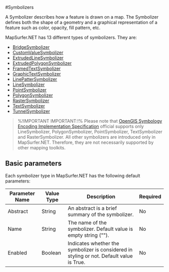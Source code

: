 #Symbolizers

A Symbolizer describes how a feature is drawn on a map. The Symbolizer defines both the shape of a geometry and a graphical representation of a feature such as color, opacity, fill pattern, etc.  


MapSurfer.NET has 13 different types of symbolizers. They are:

- [BridgeSymbolizer](/usermanual/styling/symbolizers/bridgesymbolizer)
- [CustomValueSymbolizer](/usermanual/styling/symbolizers/customvaluesymbolizer)
- [ExtrudedLineSymbolizer](/usermanual/styling/symbolizers/extrudedlinesymbolizer)
- [ExtrudedPolygonSymbolizer](/usermanual/styling/symbolizers/extrudedpolygonsymbolizer)
- [FramedTextSymbolizer](/usermanual/styling/symbolizers/framedtextsymbolizer)
- [GraphicTextSymbolizer](/usermanual/styling/symbolizers/graphictextsymbolizer)
- [LinePatterSymbolizer](/usermanual/styling/symbolizers/linepatternsymbolizer)
- [LineSymbolizer](/usermanual/styling/symbolizers/linesymbolizer)
- [PointSymbolizer](/usermanual/styling/symbolizers/pointsymbolizer)
- [PolygonSymbolizer](/usermanual/styling/symbolizers/polygonsymbolizer)
- [RasterSymbolizer](/usermanual/styling/symbolizers/rastersymbolizer)
- [TextSymbolizer](/usermanual/styling/symbolizers/textsymbolizer)
- [TunnelSymbolizer](/usermanual/styling/symbolizers/tunnelsymbolizer)


> %!IMPORTANT IMPORTANT:!% Please note that [OpenGIS Symbology Encoding Implementation Specification](http://portal.opengeospatial.org/files/?artifact_id=16700) official supports only LineSymbolizer, PolygonSymbolizer, PointSymbolizer, TextSymbolizer and RasterSymbolizer. All other symbolizers are introduced only in MapSurfer.NET. Therefore, they are not necessarily supported by other mapping toolkits.  


## Basic parameters

Each symbolizer type in MapSurfer.NET has the following default parameters:

Parameter Name | Value Type | Description | Required
------------ | ------------- | ------------- | -------------
Abstract | String | An abstract is a brief summary of the symbolizer. | No
Name | String | The name of the symbolizer. Default value is empty string (""). | No
Enabled | Boolean |  Indicates whether the symbolizer is considered in styling or not. Default value is True. | No

